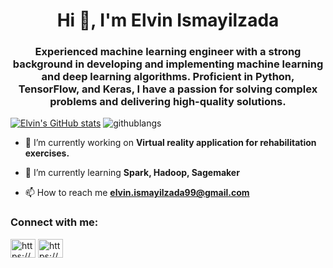 <h1 align="center">Hi 👋, I'm Elvin Ismayilzada</h1>
<h3 align="center">Experienced machine learning engineer with a strong background in developing and implementing machine learning and deep learning algorithms. Proficient in Python, TensorFlow, and Keras, I have a passion for solving complex problems and delivering high-quality solutions.</h3>

[![Elvin's GitHub stats](https://github-readme-stats.vercel.app/api?username=elvinzade&theme=onedark)](https://github.com/elvinzade/github-readme-stats)
![githublangs](https://github-readme-stats.vercel.app/api/top-langs/?username=elvinzade&layout=compact&hide_border=true&theme=onedark)


- 🔭 I’m currently working on **Virtual reality application for rehabilitation exercises.**

- 🌱 I’m currently learning **Spark, Hadoop, Sagemaker**

- 📫 How to reach me **elvin.ismayilzada99@gmail.com**

<h3 align="left">Connect with me:</h3>
<p align="left">
<a href="https://www.linkedin.com/in/elvinismayilzada/" target="blank"><img align="center" src="https://raw.githubusercontent.com/rahuldkjain/github-profile-readme-generator/master/src/images/icons/Social/linked-in-alt.svg" alt="https://www.linkedin.com/in/elvinismayilzada/" height="30" width="40" /></a>
<a href="https://www.kaggle.com/elvinizade" target="blank"><img align="center" src="https://raw.githubusercontent.com/rahuldkjain/github-profile-readme-generator/master/src/images/icons/Social/kaggle.svg" alt="https://www.kaggle.com/elvinizade" height="30" width="40" /></a>
</p>


